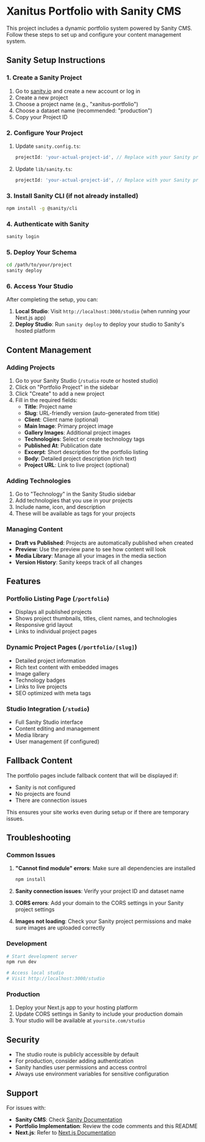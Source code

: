 # Xanitus Portfolio with Sanity CMS

This project includes a dynamic portfolio system powered by Sanity CMS. Follow these steps to set up and configure your content management system.

## Sanity Setup Instructions

### 1. Create a Sanity Project

1. Go to [sanity.io](https://sanity.io) and create a new account or log in
2. Create a new project
3. Choose a project name (e.g., "xanitus-portfolio")
4. Choose a dataset name (recommended: "production")
5. Copy your Project ID

### 2. Configure Your Project

1. Update `sanity.config.ts`:

   ```typescript
   projectId: 'your-actual-project-id', // Replace with your Sanity project ID
   ```

2. Update `lib/sanity.ts`:
   ```typescript
   projectId: 'your-actual-project-id', // Replace with your Sanity project ID
   ```

### 3. Install Sanity CLI (if not already installed)

```bash
npm install -g @sanity/cli
```

### 4. Authenticate with Sanity

```bash
sanity login
```

### 5. Deploy Your Schema

```bash
cd /path/to/your/project
sanity deploy
```

### 6. Access Your Studio

After completing the setup, you can:

1. **Local Studio**: Visit `http://localhost:3000/studio` (when running your Next.js app)
2. **Deploy Studio**: Run `sanity deploy` to deploy your studio to Sanity's hosted platform

## Content Management

### Adding Projects

1. Go to your Sanity Studio (`/studio` route or hosted studio)
2. Click on "Portfolio Project" in the sidebar
3. Click "Create" to add a new project
4. Fill in the required fields:
   - **Title**: Project name
   - **Slug**: URL-friendly version (auto-generated from title)
   - **Client**: Client name (optional)
   - **Main Image**: Primary project image
   - **Gallery Images**: Additional project images
   - **Technologies**: Select or create technology tags
   - **Published At**: Publication date
   - **Excerpt**: Short description for the portfolio listing
   - **Body**: Detailed project description (rich text)
   - **Project URL**: Link to live project (optional)

### Adding Technologies

1. Go to "Technology" in the Sanity Studio sidebar
2. Add technologies that you use in your projects
3. Include name, icon, and description
4. These will be available as tags for your projects

### Managing Content

- **Draft vs Published**: Projects are automatically published when created
- **Preview**: Use the preview pane to see how content will look
- **Media Library**: Manage all your images in the media section
- **Version History**: Sanity keeps track of all changes

## Features

### Portfolio Listing Page (`/portfolio`)

- Displays all published projects
- Shows project thumbnails, titles, client names, and technologies
- Responsive grid layout
- Links to individual project pages

### Dynamic Project Pages (`/portfolio/[slug]`)

- Detailed project information
- Rich text content with embedded images
- Image gallery
- Technology badges
- Links to live projects
- SEO optimized with meta tags

### Studio Integration (`/studio`)

- Full Sanity Studio interface
- Content editing and management
- Media library
- User management (if configured)

## Fallback Content

The portfolio pages include fallback content that will be displayed if:

- Sanity is not configured
- No projects are found
- There are connection issues

This ensures your site works even during setup or if there are temporary issues.

## Troubleshooting

### Common Issues

1. **"Cannot find module" errors**: Make sure all dependencies are installed

   ```bash
   npm install
   ```

2. **Sanity connection issues**: Verify your project ID and dataset name

3. **CORS errors**: Add your domain to the CORS settings in your Sanity project settings

4. **Images not loading**: Check your Sanity project permissions and make sure images are uploaded correctly

### Development

```bash
# Start development server
npm run dev

# Access local studio
# Visit http://localhost:3000/studio
```

### Production

1. Deploy your Next.js app to your hosting platform
2. Update CORS settings in Sanity to include your production domain
3. Your studio will be available at `yoursite.com/studio`

## Security

- The studio route is publicly accessible by default
- For production, consider adding authentication
- Sanity handles user permissions and access control
- Always use environment variables for sensitive configuration

## Support

For issues with:

- **Sanity CMS**: Check [Sanity Documentation](https://www.sanity.io/docs)
- **Portfolio Implementation**: Review the code comments and this README
- **Next.js**: Refer to [Next.js Documentation](https://nextjs.org/docs)
